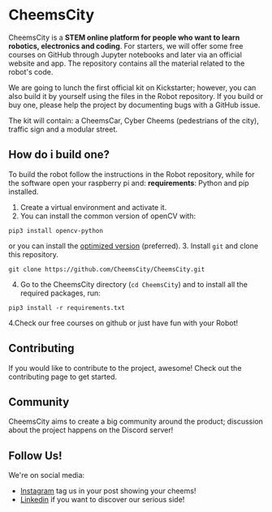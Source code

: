 # CheemsCity

CheemsCity is a **STEM online platform for people who want to learn robotics, electronics and coding**.
For starters, we will offer some free courses on GitHub through Jupyter notebooks and later via an official website and app.
The repository contains all the material related to the robot's code.

We are going to lunch the first official kit on Kickstarter; however, you can also build it by yourself using the files in the Robot repository.
If you build or buy one, please help the project by documenting bugs with a GitHub issue.

The kit will contain: 
a CheemsCar, Cyber Cheems (pedestrians of the city), traffic sign and a modular street.

## How do i build one?
To build the robot follow the instructions in the Robot repository, while for the software open your raspberry pi and:
**requirements**: Python and pip installed.
1. Create a virtual environment and activate it.
2. You can install the common version of openCV with:
```
pip3 install opencv-python
```
or you can install the [optimized version](https://pyimagesearch.com/2017/10/09/optimizing-opencv-on-the-raspberry-pi/) (preferred).
3. Install `git` and clone this repository.
```
git clone https://github.com/CheemsCity/CheemsCity.git
```
4. Go to the CheemsCity directory (`cd CheemsCity`) and to install all the required packages, run:
```
pip3 install -r requirements.txt
```
4.Check our free courses on github or just have fun with your Robot!


## Contributing
If you would like to contribute to the project, awesome! Check out the contributing page to get started.

## Community
CheemsCity aims to create a big community around the product; discussion about the project happens on the Discord server!

## Follow Us!
We're on social media:

- [Instagram](https://www.instagram.com/cheems.city/) tag us in your post showing your cheems!
- [Linkedin](https://www.linkedin.com/company/cheemscity/) if you want to discover our serious side!
